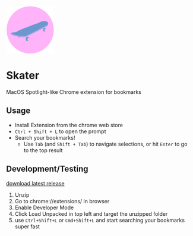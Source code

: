 ![test](icon128.png?raw=true)

# Skater
MacOS Spotlight-like Chrome extension for bookmarks

## Usage
* Install Extension from the chrome web store
* `Ctrl + Shift + L` to open the prompt
* Search your bookmarks!
    * Use `Tab` (and `Shift + Tab`) to navigate selections, or hit `Enter` to go to the top result

## Development/Testing
[download latest release](https://github.com/Ecalzo/Skater/releases)

1. Unzip
2. Go to chrome://extensions/ in browser
3. Enable Developer Mode
4. Click Load Unpacked in top left and target the unzipped folder
5. use `Ctrl+Shift+L` or `Cmd+Shift+L` and start searching your bookmarks super fast
